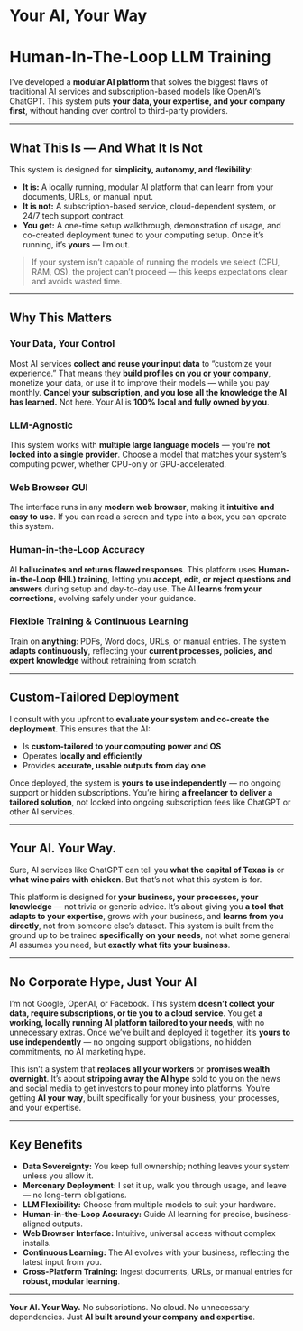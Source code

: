 # Your AI, Your Way
# Human-In-The-Loop LLM Training

I've developed a **modular AI platform** that solves the biggest flaws of traditional AI services and subscription-based models like OpenAI’s ChatGPT. This system puts **your data, your expertise, and your company first**, without handing over control to third-party providers.

---

## What This Is — And What It Is Not

This system is designed for **simplicity, autonomy, and flexibility**:

- **It is:** A locally running, modular AI platform that can learn from your documents, URLs, or manual input.  
- **It is not:** A subscription-based service, cloud-dependent system, or 24/7 tech support contract.  
- **You get:** A one-time setup walkthrough, demonstration of usage, and co-created deployment tuned to your computing setup. Once it’s running, it’s **yours** — I’m out.

> If your system isn’t capable of running the models we select (CPU, RAM, OS), the project can’t proceed — this keeps expectations clear and avoids wasted time.

---

## Why This Matters

### Your Data, Your Control
Most AI services **collect and reuse your input data** to “customize your experience.” That means they **build profiles on you or your company**, monetize your data, or use it to improve their models — while you pay monthly. **Cancel your subscription, and you lose all the knowledge the AI has learned.** Not here. Your AI is **100% local and fully owned by you**.

### LLM-Agnostic
This system works with **multiple large language models** — you’re **not locked into a single provider**. Choose a model that matches your system’s computing power, whether CPU-only or GPU-accelerated.

### Web Browser GUI
The interface runs in any **modern web browser**, making it **intuitive and easy to use**. If you can read a screen and type into a box, you can operate this system.

### Human-in-the-Loop Accuracy
AI **hallucinates and returns flawed responses**. This platform uses **Human-in-the-Loop (HIL) training**, letting you **accept, edit, or reject questions and answers** during setup and day-to-day use. The AI **learns from your corrections**, evolving safely under your guidance.

### Flexible Training & Continuous Learning
Train on **anything**: PDFs, Word docs, URLs, or manual entries. The system **adapts continuously**, reflecting your **current processes, policies, and expert knowledge** without retraining from scratch.

---

## Custom-Tailored Deployment

I consult with you upfront to **evaluate your system and co-create the deployment**. This ensures that the AI:

- Is **custom-tailored to your computing power and OS**  
- Operates **locally and efficiently**  
- Provides **accurate, usable outputs from day one**  

Once deployed, the system is **yours to use independently** — no ongoing support or hidden subscriptions. You’re hiring **a freelancer to deliver a tailored solution**, not locked into ongoing subscription fees like ChatGPT or other AI services.

---

## Your AI. Your Way.

Sure, AI services like ChatGPT can tell you **what the capital of Texas is** or **what wine pairs with chicken**. But that’s not what this system is for.  

This platform is designed for **your business, your processes, your knowledge** — not trivia or generic advice. It’s about giving you **a tool that adapts to your expertise**, grows with your business, and **learns from you directly**, not from someone else’s dataset. This system is built from the ground up to be trained **specifically on your needs**, not what some general AI assumes you need, but **exactly what fits your business**.

---

## No Corporate Hype, Just Your AI

I’m not Google, OpenAI, or Facebook. This system **doesn’t collect your data, require subscriptions, or tie you to a cloud service**. You get **a working, locally running AI platform tailored to your needs**, with no unnecessary extras. Once we’ve built and deployed it together, it’s **yours to use independently** — no ongoing support obligations, no hidden commitments, no AI marketing hype.

This isn’t a system that **replaces all your workers** or **promises wealth overnight**. It’s about **stripping away the AI hype** sold to you on the news and social media to get investors to pour money into platforms. You’re getting **AI your way**, built specifically for your business, your processes, and your expertise.

---

## Key Benefits

- **Data Sovereignty:** You keep full ownership; nothing leaves your system unless you allow it.  
- **Mercenary Deployment:** I set it up, walk you through usage, and leave — no long-term obligations.  
- **LLM Flexibility:** Choose from multiple models to suit your hardware.  
- **Human-in-the-Loop Accuracy:** Guide AI learning for precise, business-aligned outputs.  
- **Web Browser Interface:** Intuitive, universal access without complex installs.  
- **Continuous Learning:** The AI evolves with your business, reflecting the latest input from you.  
- **Cross-Platform Training:** Ingest documents, URLs, or manual entries for **robust, modular learning**.  

---

**Your AI. Your Way.** No subscriptions. No cloud. No unnecessary dependencies. Just **AI built around your company and expertise**.
